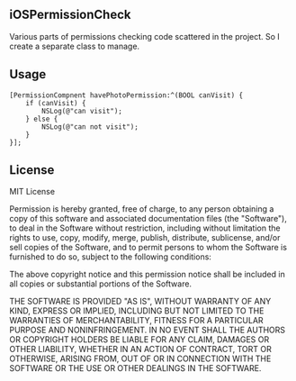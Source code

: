 
## iOSPermissionCheck ##

Various parts of permissions checking code scattered in the project. So I create a separate class to manage. 

## Usage ##

    [PermissionCompnent havePhotoPermission:^(BOOL canVisit) {
        if (canVisit) {
            NSLog(@"can visit");
        } else {
            NSLog(@"can not visit");
        }
    }];

## License ##

MIT License

Permission is hereby granted, free of charge, to any person obtaining a copy of this software and associated documentation files (the "Software"), to deal in the Software without restriction, including without limitation the rights to use, copy, modify, merge, publish, distribute, sublicense, and/or sell copies of the Software, and to permit persons to whom the Software is furnished to do so, subject to the following conditions:

The above copyright notice and this permission notice shall be included in all copies or substantial portions of the Software.

THE SOFTWARE IS PROVIDED "AS IS", WITHOUT WARRANTY OF ANY KIND, EXPRESS OR IMPLIED, INCLUDING BUT NOT LIMITED TO THE WARRANTIES OF MERCHANTABILITY, FITNESS FOR A PARTICULAR PURPOSE AND NONINFRINGEMENT. IN NO EVENT SHALL THE AUTHORS OR COPYRIGHT HOLDERS BE LIABLE FOR ANY CLAIM, DAMAGES OR OTHER LIABILITY, WHETHER IN AN ACTION OF CONTRACT, TORT OR OTHERWISE, ARISING FROM, OUT OF OR IN CONNECTION WITH THE SOFTWARE OR THE USE OR OTHER DEALINGS IN THE SOFTWARE.